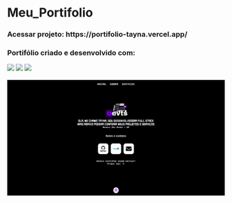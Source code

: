 # Meu_Portifolio
<h3> Acessar projeto: https://portifolio-tayna.vercel.app/ <h3>
<p> Portifólio criado e desenvolvido com: <p>
<img src="https://cdn.jsdelivr.net/gh/devicons/devicon/icons/html5/html5-original.svg" width="50px"/>
<img src="https://cdn.jsdelivr.net/gh/devicons/devicon/icons/css3/css3-original.svg" width="50px"/>
<img src="https://cdn.jsdelivr.net/gh/devicons/devicon/icons/javascript/javascript-plain.svg" width="50px"/>
<div>
  <img src="img/capa.jpg" border-radius="20px">
</div>
